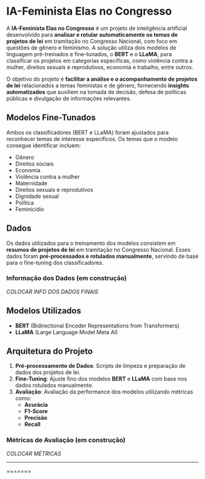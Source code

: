 # IA-Feminista Elas no Congresso

A **IA-Feminista Elas no Congresso** é um projeto de inteligência artificial desenvolvido para **analisar e rotular automaticamente os temas de projetos de lei** em tramitação no Congresso Nacional, com foco em questões de gênero e feminismo. A solução utiliza dois modelos de linguagem pré-treinados e fine-tunados, o **BERT** e o **LLaMA**, para classificar os projetos em categorias específicas, como violência contra a mulher, direitos sexuais e reprodutivos, economia e trabalho, entre outros.

O objetivo do projeto é **facilitar a análise e o acompanhamento de projetos de lei** relacionados a temas feministas e de gênero, fornecendo **insights automatizados** que auxiliem na tomada de decisão, defesa de políticas públicas e divulgação de informações relevantes.

## Modelos Fine-Tunados
Ambos os classificadores (BERT e LLaMA) foram ajustados para reconhecer temas de interesse específicos. Os temas que o modelo consegue identificar incluem:

- Gênero
- Direitos sociais
- Economia
- Violência contra a mulher
- Maternidade
- Direitos sexuais e reprodutivos
- Dignidade sexual
- Política
- Feminicídio

## Dados

Os dados utilizados para o treinamento dos modelos consistem em **resumos de projetos de lei** em tramitação no Congresso Nacional. Esses dados foram **pré-processados e rotulados manualmente**, servindo de base para o fine-tuning dos classificadores. 

### Informação dos Dados (em construção)
*COLOCAR INFO DOS DADOS FINAIS*

## Modelos Utilizados

- **BERT** (Bidirectional Encoder Representations from Transformers)
- **LLaMA** (Large Language Model Meta AI)

## Arquitetura do Projeto

1. **Pré-processamento de Dados**: Scripts de limpeza e preparação de dados dos projetos de lei.
2. **Fine-Tuning**: Ajuste fino dos modelos **BERT** e **LLaMA** com base nos dados rotulados manualmente.
3. **Avaliação**: Avaliação da performance dos modelos utilizando métricas como:
   - **Acurácia**
   - **F1-Score**
   - **Precisão**
   - **Recall**

### Métricas de Avaliação (em construção)
*COLOCAR MÉTRICAS*

---
=======
